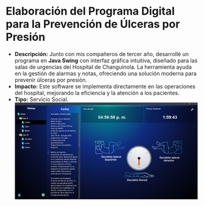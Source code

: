 # **Elaboración del Programa Digital para la Prevención de Úlceras por Presión**

- **Descripción:** Junto con mis compañeros de tercer año, desarrollé un programa en **Java Swing** con interfaz gráfica intuitiva, diseñado para las salas de urgencias del Hospital de Changuinola. La herramienta ayuda en la gestión de alarmas y notas, ofreciendo una solución moderna para prevenir úlceras por presión.
- **Impacto:** Este software se implementa directamente en las operaciones del hospital, mejorando la eficiencia y la atención a los pacientes.
- **Tipo:** Servicio Social.  
![Relog Alarma](Captura%20de%20pantalla%202025-02-07%20165702.png)